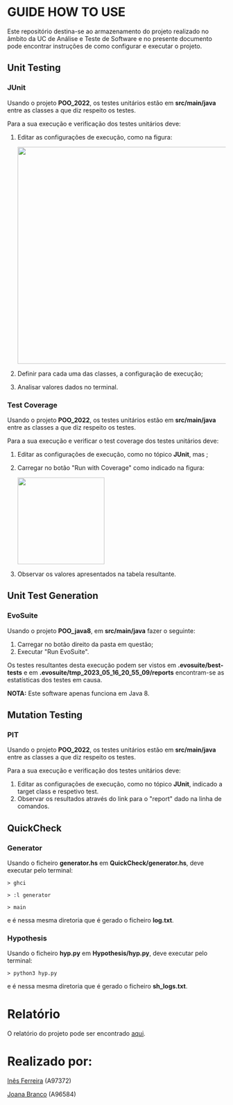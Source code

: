 # GUIDE HOW TO USE
Este repositório destina-se ao armazenamento do projeto realizado no âmbito da UC de Análise e Teste de Software e no presente documento pode encontrar instruções de como configurar e executar o projeto.

## Unit Testing
### JUnit
Usando o projeto **POO_2022**, os testes unitários estão em **src/main/java** entre as classes a que diz respeito os testes.

Para a sua execução e verificação dos testes unitários deve:
1. Editar as configurações de execução, como na figura:

      <img src="https://github.com/venicexbish/ATS_PROJECT/blob/main/imagens/junit1.png" width="500" />


2. Definir para cada uma das classes, a configuração de execução;
3. Analisar valores dados no terminal.



### Test Coverage
Usando o projeto **POO_2022**, os testes unitários estão em **src/main/java** entre as classes a que diz respeito os testes.

Para a sua execução e verificar o test coverage dos testes unitários deve:
1. Editar as configurações de execução, como no tópico **JUnit**, mas ;




2. Carregar no botão "Run with Coverage" como indicado na figura:

    <img src="https://github.com/venicexbish/ATS_PROJECT/blob/main/imagens/testcoverage.png" width="200" />

    
    
  
3. Observar os valores apresentados na tabela resultante.

## Unit Test Generation
### EvoSuite
Usando o projeto **POO_java8**, em **src/main/java** fazer o seguinte:
1. Carregar no botão direito da pasta em questão;
2. Executar "Run EvoSuite".

Os testes resultantes desta execução podem ser vistos em **.evosuite/best-tests** e em **.evosuite/tmp_2023_05_16_20_55_09/reports** encontram-se as estatísticas dos testes em causa.

**NOTA:** Este software apenas funciona em Java 8.

## Mutation Testing
### PIT
Usando o projeto **POO_2022**, os testes unitários estão em **src/main/java** entre as classes a que diz respeito os testes.

Para a sua execução e verificação dos testes unitários deve:
1. Editar as configurações de execução, como no tópico **JUnit**, indicado a target class e respetivo test.
2. Observar os resultados através do link para o "report" dado na linha de comandos.



## QuickCheck
### Generator
Usando o ficheiro **generator.hs** em **QuickCheck/generator.hs**, deve executar pelo terminal:

```
> ghci

> :l generator

> main
```
e é nessa mesma diretoria que é gerado o ficheiro **log.txt**.



### Hypothesis
Usando o ficheiro **hyp.py** em **Hypothesis/hyp.py**, deve executar pelo terminal:

```> python3 hyp.py```

e é nessa mesma diretoria que é gerado o ficheiro **sh_logs.txt**.

# Relatório
O relatório do projeto pode ser encontrado [aqui](https://github.com/venicexbish/ATS_PROJECT/blob/main/relat%C3%B3rio.pdf).


# Realizado por:
[Inês Ferreira](https://github.com/venicexbish) (A97372) 

[Joana Branco](https://github.com/joanabranco) (A96584)


